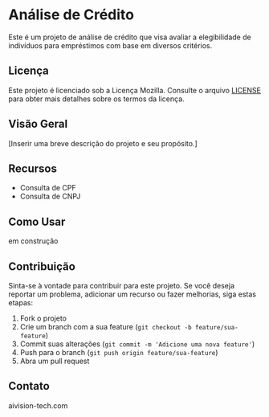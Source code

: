 # Análise de Crédito

Este é um projeto de análise de crédito que visa avaliar a elegibilidade de indivíduos para empréstimos com base em diversos critérios.

## Licença

Este projeto é licenciado sob a Licença Mozilla. Consulte o arquivo [LICENSE](LICENSE) para obter mais detalhes sobre os termos da licença.

## Visão Geral

[Inserir uma breve descrição do projeto e seu propósito.]

## Recursos

- Consulta de CPF
- Consulta de CNPJ

## Como Usar

em construção

## Contribuição

Sinta-se à vontade para contribuir para este projeto. Se você deseja reportar um problema, adicionar um recurso ou fazer melhorias, siga estas etapas:

1. Fork o projeto
2. Crie um branch com a sua feature (`git checkout -b feature/sua-feature`)
3. Commit suas alterações (`git commit -m 'Adicione uma nova feature'`)
4. Push para o branch (`git push origin feature/sua-feature`)
5. Abra um pull request

## Contato

aivision-tech.com
